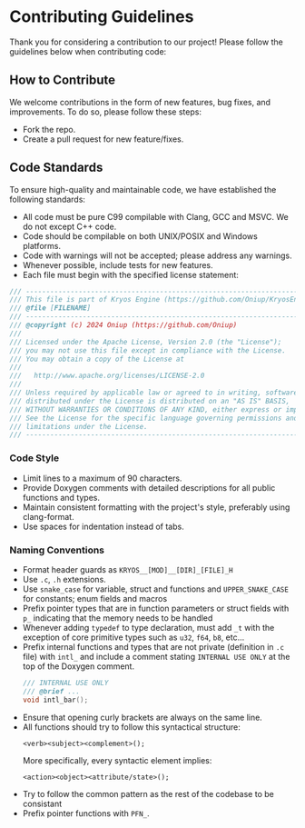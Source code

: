 # Contributing Guidelines

Thank you for considering a contribution to our project! Please follow the guidelines below
when contributing code:

## How to Contribute

We welcome contributions in the form of new features, bug fixes, and improvements. To do so,
please follow these steps:

* Fork the repo.
* Create a pull request for new feature/fixes.

## Code Standards

To ensure high-quality and maintainable code, we have established the following standards:

* All code must be pure C99 compilable with Clang, GCC and MSVC. We do not except C++ code.
* Code should be compilable on both UNIX/POSIX and Windows platforms.
* Code with warnings will not be accepted; please address any warnings.
* Whenever possible, include tests for new features.
* Each file must begin with the specified license statement:

```c
/// ------------------------------------------------------------------------ ///
/// This file is part of Kryos Engine (https://github.com/Oniup/KryosEngine) ///
/// @file [FILENAME]                                                         ///
/// ------------------------------------------------------------------------ ///
/// @copyright (c) 2024 Oniup (https://github.com/Oniup)                     ///
///                                                                          ///
/// Licensed under the Apache License, Version 2.0 (the "License");          ///
/// you may not use this file except in compliance with the License.         ///
/// You may obtain a copy of the License at                                  ///
///                                                                          ///
///   http://www.apache.org/licenses/LICENSE-2.0                             ///
///                                                                          ///
/// Unless required by applicable law or agreed to in writing, software      ///
/// distributed under the License is distributed on an "AS IS" BASIS,        ///
/// WITHOUT WARRANTIES OR CONDITIONS OF ANY KIND, either express or implied. ///
/// See the License for the specific language governing permissions and      ///
/// limitations under the License.                                           ///
/// ------------------------------------------------------------------------ ///
```

### Code Style

* Limit lines to a maximum of 90 characters.
* Provide Doxygen comments with detailed descriptions for all public functions and types.
* Maintain consistent formatting with the project's style, preferably using clang-format.
* Use spaces for indentation instead of tabs.

### Naming Conventions

* Format header guards as `KRYOS__[MOD]__[DIR]_[FILE]_H`
* Use `.c`, `.h` extensions.
* Use `snake_case` for variable, struct and functions and `UPPER_SNAKE_CASE` for constants;
  enum fields and macros
* Prefix pointer types that are in function parameters or struct fields with `p_` indicating
  that the memory needs to be handled
* Whenever adding `typedef` to type declaration, must add `_t` with the exception of core
  primitive types such as `u32`, `f64`, `b8`, etc...
* Prefix internal functions and types that are not private (definition in `.c` file) with
  `intl_` and include a comment stating `INTERNAL USE ONLY` at the top of the Doxygen comment.
    ```c
    /// INTERNAL USE ONLY
    /// @brief ...
    void intl_bar();
    ```
* Ensure that opening curly brackets are always on the same line.
* All functions should try to follow this syntactical structure:
    ```
    <verb><subject><complement>();
    ```
  More specifically, every syntactic element implies:
    ```
    <action><object><attribute/state>();
    ```
* Try to follow the common pattern as the rest of the codebase to be consistant
* Prefix pointer functions with `PFN_`.
